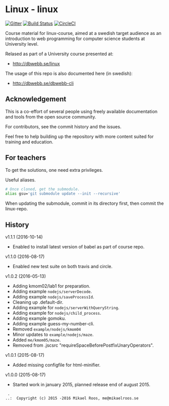 Linux - linux
===================

[![Gitter](https://badges.gitter.im/Join%20Chat.svg)](https://gitter.im/mosbth/linux?utm_source=badge&utm_medium=badge&utm_campaign=pr-badge&utm_content=body_badge)
[![Build Status](https://travis-ci.org/dbwebb-se/linux.svg?branch=master)](https://travis-ci.org/dbwebb-se/linux)
[![CircleCI](https://circleci.com/gh/dbwebb-se/linux.svg?style=svg)](https://circleci.com/gh/dbwebb-se/linux)


Course material for linux-course, aimed at a swedish target audience as an introduction to web programming for computer science students at University level.

Relased as part of a University course presented at:

* http://dbwebb.se/linux

The usage of this repo is also documented here (in swedish):

* http://dbwebb.se/dbwebb-cli



Acknowledgement
-------------------

This is a co-effort of several people using freely available documentation and tools from the open source community.

For contributors, see the commit history and the issues.

Feel free to help building up the repository with more content suited for training and education.



For teachers
-------------------

To get the solutions, one need extra privileges.

Useful aliases.

```bash
# Once cloned, get the submodule.
alias gsu='git submodule update --init --recursive'
```

When updating the submodule, commit in its directory first, then commit the linux-repo.



History
-------------------

v1.1.1 (2016-10-14)

* Enabled to install latest version of babel as part of course repo.


v1.1.0 (2016-08-17)

* Enabled new test suite on both travis and circle.


v1.0.2 (2016-05-13)

* Adding kmom02/lab1 for preparation.
* Adding example `nodejs/serverDecode`.
* Adding example `nodejs/saveProcessId`.
* Cleaning up .default-dir.
* Adding example for `nodejs/serverWithQueryString`.
* Adding example for `nodejs/child_process`.
* Adding example gomoku.
* Adding example guess-my-number-cli.
* Removed `example/nodejs/kmom04`
* Minor updates to `example/nodejs/maze`.
* Added `me/kmom05/maze`.
* Removed from .jscsrc "requireSpaceBeforePostfixUnaryOperators".


v1.0.1 (2015-08-17)

* Added missing configfile for html-minifier.


v1.0.0 (2015-08-17)

* Started work in january 2015, planned release end of august 2015.



```
 .
..:  Copyright (c) 2015 -2016 Mikael Roos, me@mikaelroos.se
```
